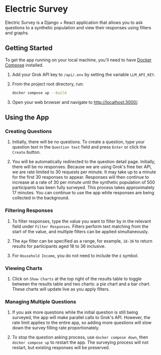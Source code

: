 # Electric Survey

Electric Survey is a Django + React application that allows you to ask questions to a synthetic population and view their responses using filters and graphs.

## Getting Started

To get the app running on your local machine, you'll need to have [Docker Compose](https://docs.docker.com/compose/) installed.

1. Add your Grok API key to `/api/.env` by setting the variable `LLM_API_KEY`.

2. From the project root directory, run:

   ```sh
   docker compose up --build
   ```

3. Open your web browser and navigate to [http://localhost:3000/](http://localhost:3000/).

## Using the App

### Creating Questions

1. Initially, there will be no questions. To create a question, type your question text in the `Question text` field and press `Enter` or click the `Create` button.

2. You will be automatically redirected to the question detail page. Initially, there will be no responses. Because we are using Grok's free tier API, we are rate limited to 30 requests per minute. It may take up to a minute for the first 30 responses to appear. Responses will then continue to increase at a rate of 30 per minute until the synthetic population of 500 participants has been fully surveyed. This process takes approximately 17 minutes. You can continue to use the app while responses are being collected in the background.

### Filtering Responses

1. To filter responses, type the value you want to filter by in the relevant field under `Filter Responses`. Filters perform text matching from the start of the value, and multiple filters can be applied simultaneously.

2. The `Age` filter can be specified as a range, for example, `18-36` to return results for participants aged 18 to 36 inclusive.

3. For `Household Income`, you do not need to include the `£` symbol.

### Viewing Charts

1. Click on `Show Charts` at the top right of the results table to toggle between the results table and two charts: a pie chart and a bar chart. These charts will update live as you apply filters.

### Managing Multiple Questions

1. If you ask more questions while the initial question is still being surveyed, the app will make parallel calls to Grok's API. However, the rate limit applies to the entire app, so adding more questions will slow down the survey filling rate proportionately.

2. To stop the question asking process, use `docker compose down`, then `docker compose up` to restart the app. The surveying process will not restart, but existing responses will be preserved.
